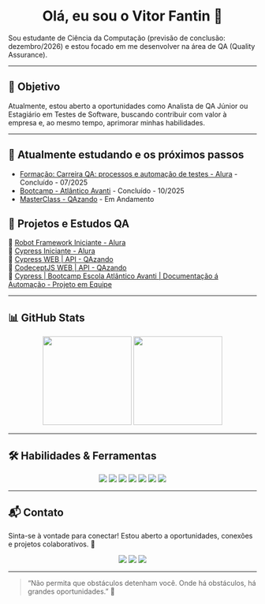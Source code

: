 <h1 align="center">Olá, eu sou o Vitor Fantin 👋</h1>

Sou estudante de Ciência da Computação (previsão de conclusão: dezembro/2026) e estou focado em me desenvolver na área de QA (Quality Assurance).

---

## 🚀 Objetivo

Atualmente, estou aberto a oportunidades como Analista de QA Júnior ou Estagiário em Testes de Software, buscando contribuir com valor à empresa e, ao mesmo tempo, aprimorar minhas habilidades.

---

## 🧠 Atualmente estudando e os próximos passos

- [Formação: Carreira QA: processos e automação de testes - Alura](https://cursos.alura.com.br/formacao-carreira-tester-qa) - Concluído - 07/2025
- [Bootcamp - Atlântico Avanti](https://atlanticoavanti.ensinio.com/g/bootcamp-quality-assurance/about) - Concluído - 10/2025
- [MasterClass - QAzando](https://qazando.com.br/) - Em Andamento
<!--
- [Formação: Carreira QA: avançando em Cypress e implementando integração contínua - Alura](https://cursos.alura.com.br/formacao-qa-avancado-cypress-integracao-continua) - Em Andamento
- [Formação: Praticando JavaScript - Alura](https://cursos.alura.com.br/formacao-praticando-javascript) - Lista de espera
- [Integração Contínua e Entrega Contínua - Alura](https://cursos.alura.com.br/formacao-integracao-continua-entrega-continua) - Lista de espera

---
-->
## 💼 Projetos e Estudos QA

 🔹 [Robot Framework Iniciante - Alura](https://github.com/vitorfantin/robot_framework_alura_wsl)
 <br>
 🔹 [Cypress Iniciante - Alura](https://github.com/vitorfantin/cypress_e2e_alura)
  <br>
 🔹 [Cypress WEB | API - QAzando](https://github.com/vitorfantin/Cypress_QAzando)
  <br>
 🔹 [CodeceptJS WEB | API - QAzando](https://github.com/vitorfantin/codeceptJS_QAzando)
  <br>
  🔹 [Cypress | Bootcamp Escola Atlântico Avanti | Documentação á Automação - Projeto em Equipe](https://github.com/vitorfantin/qa-bootcamp-atlantico-avanti-squad6)
 
<!--
🔹 [CheckList de Testes - Projeto Simples]  
🔹 [Relatório de Bugs - Sistema Simulado]  
🔹 [Análise de Casos de Teste - Exemplo de Documentação]  
🔹 [Cypress - FTNHub - Projeto Produção - Pessoal - Somente Automação](https://github.com/vitorfantin/ftnhub-automacao)
*(Adicione links quando publicar no GitHub)*
-->

---

## 📊 GitHub Stats

<div align="center">
  <img height="180em" src="https://github-readme-stats.vercel.app/api?username=vitorfantin&show_icons=true&theme=github_dark&include_all_commits=true&count_private=true" />
  <img height="180em" src="https://github-readme-stats.vercel.app/api/top-langs/?username=vitorfantin&layout=compact&langs_count=7&theme=github_dark" />
</div>

---

## 🛠 Habilidades & Ferramentas

<div align="center">
  <img src="https://img.shields.io/badge/-cypress-%23E5E5E5?style=for-the-badge&logo=cypress&logoColor=058a5e"/>
  <img src="https://img.shields.io/badge/codecept%20js-F6E05E?style=for-the-badge&logo=codeceptjs&logoColor=000"/>
  <img src="https://img.shields.io/badge/Robot%20Framework-000000?style=for-the-badge&logo=robot-framework&logoColor=white"/>
  <img src="https://img.shields.io/badge/-selenium-%43B02A?style=for-the-badge&logo=selenium&logoColor=white"/>
  <img src="https://img.shields.io/badge/javascript-%23323330.svg?style=for-the-badge&logo=javascript&logoColor=%23F7DF1E"/>
  <img src="https://img.shields.io/badge/Git-F05032?style=for-the-badge&logo=git&logoColor=white"/>
  <img src="https://img.shields.io/badge/GitHub-181717?style=for-the-badge&logo=github&logoColor=white"/>
  

  
</div>

---

## 📬 Contato

Sinta-se à vontade para conectar! Estou aberto a oportunidades, conexões e projetos colaborativos. 🤝

<div align="center">
 <a href="mailto:fantinfx@gmail.com" target="_blank"><img src="https://img.shields.io/badge/Gmail-D14836?style=for-the-badge&logo=gmail&logoColor=white"></a>
 <a href="https://www.linkedin.com/in/vitorfantin/" target="_blank"><img src="https://img.shields.io/badge/LinkedIn-0077B5?style=for-the-badge&logo=linkedin&logoColor=white"></a>
 <a href="https://t.me/vitorfantin" target="_blank"><img src="https://img.shields.io/badge/Telegram-2CA5E0?style=for-the-badge&logo=telegram&logoColor=white"></a>
</div>

---

> “Não permita que obstáculos detenham você. Onde há obstáculos, há grandes oportunidades.” 🍃
